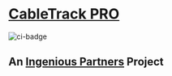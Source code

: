 # [CableTrack PRO](https://cabletrack.pro)

![ci-badge](https://github.com/ingeniouspartners/cabletrack.pro/workflows/ci-cabletrack-pro/badge.svg)

## An [Ingenious Partners](https://ingenious.partners) Project